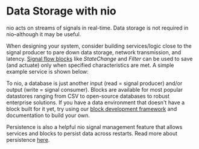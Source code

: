 # Data Storage with nio

nio acts on streams of signals in real-time. Data storage is not required in nio–although it may be useful.

When designing your system, consider building services/logic close to the signal producer to pare down data storage, network transmission, and latency. [Signal flow blocks](https://blocks.n.io/?category=Signal%20Flow) like _StateChange_ and _Filter_ can be used to save (and actuate) only when specified characteristics are met. A simple example service is shown below:

<!-- TODO: add screenshot of service -->

To nio, a database is just another input (read = signal producer) and/or output (write = signal consumer). Blocks are available for most popular datastores ranging from CSV to open-source databases to robust enterprise solutions. If you have a data environment that doesn't have a block built for it yet, try using our [block development framework]() <!-- TODO: add actual link --> and documentation to build your own.

Persistence is also a helpful nio signal management feature that allows services and blocks to persist data across restarts. Read more about persistence [here](https://docs.n.io/data/persistence.html).
